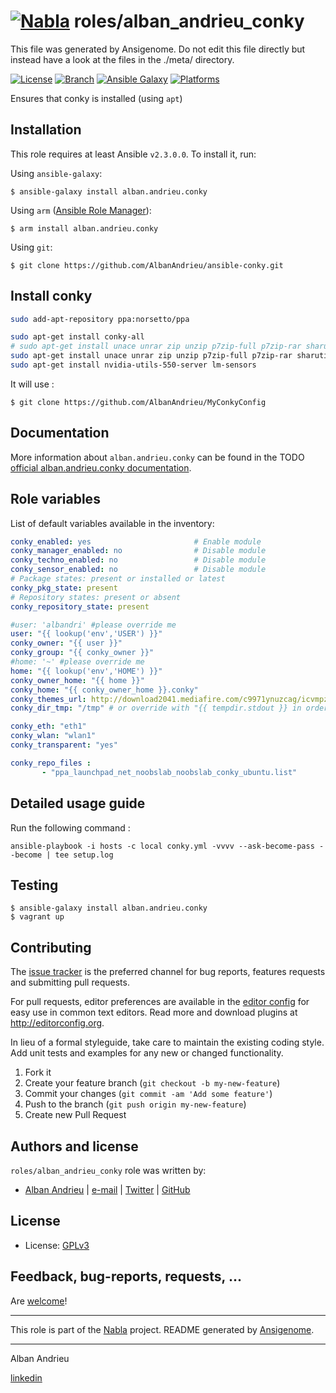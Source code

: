 # [![Nabla](https://debops.org/images/debops-small.png)](https://github.com/AlbanAndrieu) roles/alban_andrieu_conky

This file was generated by Ansigenome. Do not edit this file directly but instead have a look at the files in the ./meta/ directory.

[![License](http://img.shields.io/:license-apache-blue.svg?style=flat-square)](http://www.apache.org/licenses/LICENSE-2.0.html)
[![Branch](http://img.shields.io/github/tag/AlbanAndrieu/ansible-conky.svg?style=flat-square)](https://github.com/AlbanAndrieu/ansible-conky/tree/master)
[![Ansible Galaxy](https://img.shields.io/badge/galaxy-alban.andrieu.conky-660198.svg?style=flat)](https://galaxy.ansible.com/alban.andrieu/conky)
[![Platforms](http://img.shields.io/badge/platforms-ubuntu-lightgrey.svg?style=flat)](#)


Ensures that conky is installed (using `apt`)

## Installation

This role requires at least Ansible `v2.3.0.0`. To install it, run:

Using `ansible-galaxy`:
```shell
$ ansible-galaxy install alban.andrieu.conky
```

Using `arm` ([Ansible Role Manager](https://github.com/mirskytech/ansible-role-manager/)):
```shell
$ arm install alban.andrieu.conky
```

Using `git`:
```shell
$ git clone https://github.com/AlbanAndrieu/ansible-conky.git
```

## Install conky

```bash
sudo add-apt-repository ppa:norsetto/ppa

sudo apt-get install conky-all
# sudo apt-get install unace unrar zip unzip p7zip-full p7zip-rar sharutils rar uudeview mpack lha arj cabextract file-roller
sudo apt-get install unace unrar zip unzip p7zip-full p7zip-rar sharutils rar uudeview mpack arj cabextract file-roller
sudo apt-get install nvidia-utils-550-server lm-sensors
```

It will use :

```shell
$ git clone https://github.com/AlbanAndrieu/MyConkyConfig
```

## Documentation

More information about `alban.andrieu.conky` can be found in the
TODO [official alban.andrieu.conky documentation](https://docs.debops.org/en/latest/ansible/roles/ansible-conky/docs/).


## Role variables

List of default variables available in the inventory:

```YAML
conky_enabled: yes                       # Enable module
conky_manager_enabled: no                # Disable module
conky_techno_enabled: no                 # Disable module
conky_sensor_enabled: no                 # Disable module
# Package states: present or installed or latest
conky_pkg_state: present
# Repository states: present or absent
conky_repository_state: present

#user: 'albandri' #please override me
user: "{{ lookup('env','USER') }}"
conky_owner: "{{ user }}"
conky_group: "{{ conky_owner }}"
#home: '~' #please override me
home: "{{ lookup('env','HOME') }}"
conky_owner_home: "{{ home }}"
conky_home: "{{ conky_owner_home }}.conky"
conky_themes_url: http://download2041.mediafire.com/c9971ynuzcag/icvmpzhlk7vgejt/default-themes-extra-1.cmtp.7z
conky_dir_tmp: "/tmp" # or override with "{{ tempdir.stdout }} in order to have be sure to download the file"

conky_eth: "eth1"
conky_wlan: "wlan1"
conky_transparent: "yes"

conky_repo_files :
       - "ppa_launchpad_net_noobslab_noobslab_conky_ubuntu.list"
```


## Detailed usage guide

Run the following command :

```
ansible-playbook -i hosts -c local conky.yml -vvvv --ask-become-pass --become | tee setup.log
```

## Testing
```shell
$ ansible-galaxy install alban.andrieu.conky
$ vagrant up
```

## Contributing

The [issue tracker](https://github.com/AlbanAndrieu/ansible-conky/issues) is the preferred channel for bug reports, features requests and submitting pull requests.

For pull requests, editor preferences are available in the [editor config](.editorconfig) for easy use in common text editors. Read more and download plugins at <http://editorconfig.org>.

In lieu of a formal styleguide, take care to maintain the existing coding style. Add unit tests and examples for any new or changed functionality.

1. Fork it
2. Create your feature branch (`git checkout -b my-new-feature`)
3. Commit your changes (`git commit -am 'Add some feature'`)
4. Push to the branch (`git push origin my-new-feature`)
5. Create new Pull Request

## Authors and license

`roles/alban_andrieu_conky` role was written by:

- [Alban Andrieu](fr.linkedin.com/in/nabla/) | [e-mail](mailto:alban.andrieu@free.fr) | [Twitter](https://twitter.com/AlbanAndrieu) | [GitHub](https://github.com/AlbanAndrieu)

License
-------

- License: [GPLv3](https://tldrlegal.com/license/gnu-general-public-license-v3-%28gpl-3%29)

## Feedback, bug-reports, requests, ...

Are [welcome](https://github.com/AlbanAndrieu/ansible-conky/issues)!

***

This role is part of the [Nabla](https://github.com/AlbanAndrieu) project.
README generated by [Ansigenome](https://github.com/nickjj/ansigenome/).

***

Alban Andrieu

[linkedin](fr.linkedin.com/in/nabla/)
